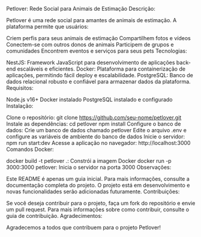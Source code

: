 Petlover: Rede Social para Animais de Estimação
Descrição:

Petlover é uma rede social para amantes de animais de estimação. A plataforma permite que usuários:

Criem perfis para seus animais de estimação
Compartilhem fotos e vídeos
Conectem-se com outros donos de animais
Participem de grupos e comunidades
Encontrem eventos e serviços para seus pets
Tecnologias:

NestJS: Framework JavaScript para desenvolvimento de aplicações back-end escaláveis e eficientes.
Docker: Plataforma para containerização de aplicações, permitindo fácil deploy e escalabilidade.
PostgreSQL: Banco de dados relacional robusto e confiável para armazenar dados da plataforma.
Requisitos:

Node.js v16+
Docker instalado
PostgreSQL instalado e configurado
Instalação:

Clone o repositório:
git clone https://github.com/seu-nome/petlover.git
Instale as dependências:
cd petlover
npm install
Configure o banco de dados:
Crie um banco de dados chamado petlover
Edite o arquivo .env e configure as variáveis de ambiente do banco de dados
Inicie o servidor:
npm run start:dev
Acesse a aplicação no navegador:
http://localhost:3000
Comandos Docker:

docker build -t petlover .: Constrói a imagem Docker
docker run -p 3000:3000 petlover: Inicia o servidor na porta 3000
Observações:

Este README é apenas um guia inicial. Para mais informações, consulte a documentação completa do projeto.
O projeto está em desenvolvimento e novas funcionalidades serão adicionadas futuramente.
Contribuições:

Se você deseja contribuir para o projeto, faça um fork do repositório e envie um pull request.
Para mais informações sobre como contribuir, consulte o guia de contribuição.
Agradecimentos:

Agradecemos a todos que contribuem para o projeto Petlover!
